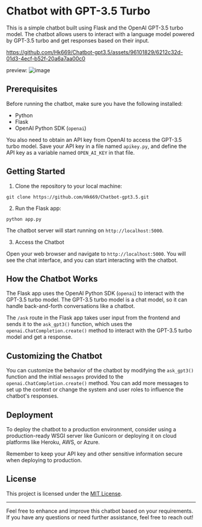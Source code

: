 # Chatbot with GPT-3.5 Turbo

This is a simple chatbot built using Flask and the OpenAI GPT-3.5 turbo model. The chatbot allows users to interact with a language model powered by GPT-3.5 turbo and get responses based on their input.




https://github.com/Hk669/Chatbot-gpt3.5/assets/96101829/6212c32d-01d3-4ecf-b52f-20a6a7aa00c0



preview:
![image](https://github.com/Hk669/Chatbot-gpt3.5/assets/96101829/8743726c-841f-467b-a29d-064911b9b4ca)



## Prerequisites

Before running the chatbot, make sure you have the following installed:

- Python 
- Flask
- OpenAI Python SDK (`openai`)

You also need to obtain an API key from OpenAI to access the GPT-3.5 turbo model. Save your API key in a file named `apikey.py`, and define the API key as a variable named `OPEN_AI_KEY` in that file.

## Getting Started

1. Clone the repository to your local machine:

```shell
git clone https://github.com/Hk669/Chatbot-gpt3.5.git
```

2. Run the Flask app:

```shell
python app.py
```

The chatbot server will start running on `http://localhost:5000`.

3. Access the Chatbot

Open your web browser and navigate to `http://localhost:5000`. You will see the chat interface, and you can start interacting with the chatbot.

## How the Chatbot Works

The Flask app uses the OpenAI Python SDK (`openai`) to interact with the GPT-3.5 turbo model. The GPT-3.5 turbo model is a chat model, so it can handle back-and-forth conversations like a chatbot.

The `/ask` route in the Flask app takes user input from the frontend and sends it to the `ask_gpt3()` function, which uses the `openai.ChatCompletion.create()` method to interact with the GPT-3.5 turbo model and get a response.

## Customizing the Chatbot

You can customize the behavior of the chatbot by modifying the `ask_gpt3()` function and the initial `messages` provided to the `openai.ChatCompletion.create()` method. You can add more messages to set up the context or change the system and user roles to influence the chatbot's responses.

## Deployment

To deploy the chatbot to a production environment, consider using a production-ready WSGI server like Gunicorn or deploying it on cloud platforms like Heroku, AWS, or Azure.

Remember to keep your API key and other sensitive information secure when deploying to production.

## License

This project is licensed under the [MIT License](LICENSE).

---

Feel free to enhance and improve this chatbot based on your requirements. If you have any questions or need further assistance, feel free to reach out!


